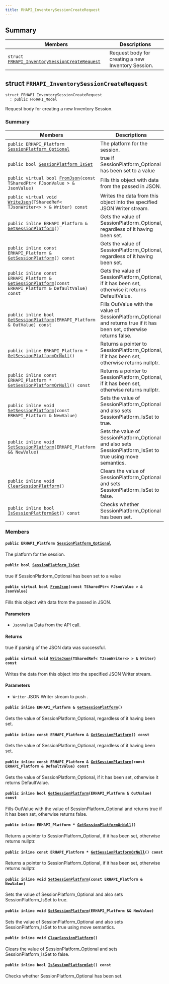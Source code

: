 ```yaml
---
title: RHAPI_InventorySessionCreateRequest
---
```


## Summary

 Members                        | Descriptions                                
--------------------------------|---------------------------------------------
`struct `[`FRHAPI_InventorySessionCreateRequest`](#structFRHAPI__InventorySessionCreateRequest) | Request body for creating a new Inventory Session.

## struct `FRHAPI_InventorySessionCreateRequest` <a id="structFRHAPI__InventorySessionCreateRequest"></a>

```
struct FRHAPI_InventorySessionCreateRequest
  : public FRHAPI_Model
```

Request body for creating a new Inventory Session.

### Summary

 Members                        | Descriptions                                
--------------------------------|---------------------------------------------
`public ERHAPI_Platform `[`SessionPlatform_Optional`](#structFRHAPI__InventorySessionCreateRequest_1a3ce3d37c36fd64abb0c9f2ac71c7de0b) | The platform for the session.
`public bool `[`SessionPlatform_IsSet`](#structFRHAPI__InventorySessionCreateRequest_1ab4b7db4ec8fc04e689de59d6277dd7fd) | true if SessionPlatform_Optional has been set to a value
`public virtual bool `[`FromJson`](#structFRHAPI__InventorySessionCreateRequest_1a61617728516e30cb907f4aa87274e50c)`(const TSharedPtr< FJsonValue > & JsonValue)` | Fills this object with data from the passed in JSON.
`public virtual void `[`WriteJson`](#structFRHAPI__InventorySessionCreateRequest_1a3c5f2a3c077819b1342d68a20a2fc5dc)`(TSharedRef< TJsonWriter<> > & Writer) const` | Writes the data from this object into the specified JSON Writer stream.
`public inline ERHAPI_Platform & `[`GetSessionPlatform`](#structFRHAPI__InventorySessionCreateRequest_1ae39b3a641279bd7b8ace02cf493cba27)`()` | Gets the value of SessionPlatform_Optional, regardless of it having been set.
`public inline const ERHAPI_Platform & `[`GetSessionPlatform`](#structFRHAPI__InventorySessionCreateRequest_1a1f7af897dd7e9717a1e7acbe2922a5ea)`() const` | Gets the value of SessionPlatform_Optional, regardless of it having been set.
`public inline const ERHAPI_Platform & `[`GetSessionPlatform`](#structFRHAPI__InventorySessionCreateRequest_1a2b49748ce7f1c0bd03802218966e4308)`(const ERHAPI_Platform & DefaultValue) const` | Gets the value of SessionPlatform_Optional, if it has been set, otherwise it returns DefaultValue.
`public inline bool `[`GetSessionPlatform`](#structFRHAPI__InventorySessionCreateRequest_1acbb25e0e1ca49d59732c2f58fa7ce40b)`(ERHAPI_Platform & OutValue) const` | Fills OutValue with the value of SessionPlatform_Optional and returns true if it has been set, otherwise returns false.
`public inline ERHAPI_Platform * `[`GetSessionPlatformOrNull`](#structFRHAPI__InventorySessionCreateRequest_1a169b6e2b0a7cbd64b2df04bc3837a656)`()` | Returns a pointer to SessionPlatform_Optional, if it has been set, otherwise returns nullptr.
`public inline const ERHAPI_Platform * `[`GetSessionPlatformOrNull`](#structFRHAPI__InventorySessionCreateRequest_1a8e68f4468c4a7eb7b12dbee578cef104)`() const` | Returns a pointer to SessionPlatform_Optional, if it has been set, otherwise returns nullptr.
`public inline void `[`SetSessionPlatform`](#structFRHAPI__InventorySessionCreateRequest_1ab36307f16aaf8703733e9f5d40e66aef)`(const ERHAPI_Platform & NewValue)` | Sets the value of SessionPlatform_Optional and also sets SessionPlatform_IsSet to true.
`public inline void `[`SetSessionPlatform`](#structFRHAPI__InventorySessionCreateRequest_1a671e38468880d24200c3234687ed1811)`(ERHAPI_Platform && NewValue)` | Sets the value of SessionPlatform_Optional and also sets SessionPlatform_IsSet to true using move semantics.
`public inline void `[`ClearSessionPlatform`](#structFRHAPI__InventorySessionCreateRequest_1aad55a63e039262d87c1dd0715bd54d71)`()` | Clears the value of SessionPlatform_Optional and sets SessionPlatform_IsSet to false.
`public inline bool `[`IsSessionPlatformSet`](#structFRHAPI__InventorySessionCreateRequest_1af9d3edc5d283e4ac6dea85b3fb7b7992)`() const` | Checks whether SessionPlatform_Optional has been set.

### Members

#### `public ERHAPI_Platform `[`SessionPlatform_Optional`](#structFRHAPI__InventorySessionCreateRequest_1a3ce3d37c36fd64abb0c9f2ac71c7de0b) <a id="structFRHAPI__InventorySessionCreateRequest_1a3ce3d37c36fd64abb0c9f2ac71c7de0b"></a>

The platform for the session.

#### `public bool `[`SessionPlatform_IsSet`](#structFRHAPI__InventorySessionCreateRequest_1ab4b7db4ec8fc04e689de59d6277dd7fd) <a id="structFRHAPI__InventorySessionCreateRequest_1ab4b7db4ec8fc04e689de59d6277dd7fd"></a>

true if SessionPlatform_Optional has been set to a value

#### `public virtual bool `[`FromJson`](#structFRHAPI__InventorySessionCreateRequest_1a61617728516e30cb907f4aa87274e50c)`(const TSharedPtr< FJsonValue > & JsonValue)` <a id="structFRHAPI__InventorySessionCreateRequest_1a61617728516e30cb907f4aa87274e50c"></a>

Fills this object with data from the passed in JSON.

#### Parameters
* `JsonValue` Data from the API call.

#### Returns
true if parsing of the JSON data was successful.

#### `public virtual void `[`WriteJson`](#structFRHAPI__InventorySessionCreateRequest_1a3c5f2a3c077819b1342d68a20a2fc5dc)`(TSharedRef< TJsonWriter<> > & Writer) const` <a id="structFRHAPI__InventorySessionCreateRequest_1a3c5f2a3c077819b1342d68a20a2fc5dc"></a>

Writes the data from this object into the specified JSON Writer stream.

#### Parameters
* `Writer` JSON Writer stream to push .

#### `public inline ERHAPI_Platform & `[`GetSessionPlatform`](#structFRHAPI__InventorySessionCreateRequest_1ae39b3a641279bd7b8ace02cf493cba27)`()` <a id="structFRHAPI__InventorySessionCreateRequest_1ae39b3a641279bd7b8ace02cf493cba27"></a>

Gets the value of SessionPlatform_Optional, regardless of it having been set.

#### `public inline const ERHAPI_Platform & `[`GetSessionPlatform`](#structFRHAPI__InventorySessionCreateRequest_1a1f7af897dd7e9717a1e7acbe2922a5ea)`() const` <a id="structFRHAPI__InventorySessionCreateRequest_1a1f7af897dd7e9717a1e7acbe2922a5ea"></a>

Gets the value of SessionPlatform_Optional, regardless of it having been set.

#### `public inline const ERHAPI_Platform & `[`GetSessionPlatform`](#structFRHAPI__InventorySessionCreateRequest_1a2b49748ce7f1c0bd03802218966e4308)`(const ERHAPI_Platform & DefaultValue) const` <a id="structFRHAPI__InventorySessionCreateRequest_1a2b49748ce7f1c0bd03802218966e4308"></a>

Gets the value of SessionPlatform_Optional, if it has been set, otherwise it returns DefaultValue.

#### `public inline bool `[`GetSessionPlatform`](#structFRHAPI__InventorySessionCreateRequest_1acbb25e0e1ca49d59732c2f58fa7ce40b)`(ERHAPI_Platform & OutValue) const` <a id="structFRHAPI__InventorySessionCreateRequest_1acbb25e0e1ca49d59732c2f58fa7ce40b"></a>

Fills OutValue with the value of SessionPlatform_Optional and returns true if it has been set, otherwise returns false.

#### `public inline ERHAPI_Platform * `[`GetSessionPlatformOrNull`](#structFRHAPI__InventorySessionCreateRequest_1a169b6e2b0a7cbd64b2df04bc3837a656)`()` <a id="structFRHAPI__InventorySessionCreateRequest_1a169b6e2b0a7cbd64b2df04bc3837a656"></a>

Returns a pointer to SessionPlatform_Optional, if it has been set, otherwise returns nullptr.

#### `public inline const ERHAPI_Platform * `[`GetSessionPlatformOrNull`](#structFRHAPI__InventorySessionCreateRequest_1a8e68f4468c4a7eb7b12dbee578cef104)`() const` <a id="structFRHAPI__InventorySessionCreateRequest_1a8e68f4468c4a7eb7b12dbee578cef104"></a>

Returns a pointer to SessionPlatform_Optional, if it has been set, otherwise returns nullptr.

#### `public inline void `[`SetSessionPlatform`](#structFRHAPI__InventorySessionCreateRequest_1ab36307f16aaf8703733e9f5d40e66aef)`(const ERHAPI_Platform & NewValue)` <a id="structFRHAPI__InventorySessionCreateRequest_1ab36307f16aaf8703733e9f5d40e66aef"></a>

Sets the value of SessionPlatform_Optional and also sets SessionPlatform_IsSet to true.

#### `public inline void `[`SetSessionPlatform`](#structFRHAPI__InventorySessionCreateRequest_1a671e38468880d24200c3234687ed1811)`(ERHAPI_Platform && NewValue)` <a id="structFRHAPI__InventorySessionCreateRequest_1a671e38468880d24200c3234687ed1811"></a>

Sets the value of SessionPlatform_Optional and also sets SessionPlatform_IsSet to true using move semantics.

#### `public inline void `[`ClearSessionPlatform`](#structFRHAPI__InventorySessionCreateRequest_1aad55a63e039262d87c1dd0715bd54d71)`()` <a id="structFRHAPI__InventorySessionCreateRequest_1aad55a63e039262d87c1dd0715bd54d71"></a>

Clears the value of SessionPlatform_Optional and sets SessionPlatform_IsSet to false.

#### `public inline bool `[`IsSessionPlatformSet`](#structFRHAPI__InventorySessionCreateRequest_1af9d3edc5d283e4ac6dea85b3fb7b7992)`() const` <a id="structFRHAPI__InventorySessionCreateRequest_1af9d3edc5d283e4ac6dea85b3fb7b7992"></a>

Checks whether SessionPlatform_Optional has been set.

